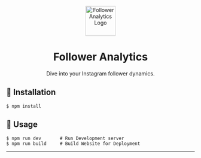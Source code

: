 <p align="center">
  <img src="./src/assets/images/logo-transparent.png" width="80" alt="Follower Analytics Logo" />
</p>
<h1 align="center">
    Follower Analytics
</h1>
<p align="center">
    Dive into your Instagram follower dynamics.
    <br />
</p>

## :wrench: Installation
```
$ npm install
```

## :racehorse: Usage
```
$ npm run dev       # Run Development server
$ npm run build     # Build Website for Deployment
```

---
